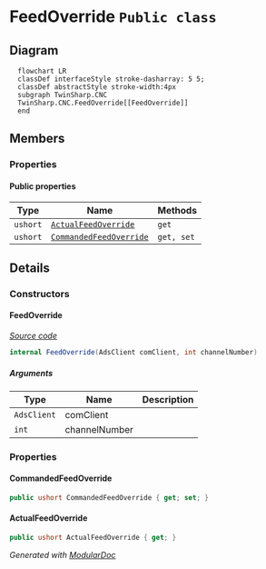 # FeedOverride `Public class`

## Diagram
```mermaid
  flowchart LR
  classDef interfaceStyle stroke-dasharray: 5 5;
  classDef abstractStyle stroke-width:4px
  subgraph TwinSharp.CNC
  TwinSharp.CNC.FeedOverride[[FeedOverride]]
  end
```

## Members
### Properties
#### Public  properties
| Type | Name | Methods |
| --- | --- | --- |
| `ushort` | [`ActualFeedOverride`](#actualfeedoverride) | `get` |
| `ushort` | [`CommandedFeedOverride`](#commandedfeedoverride) | `get, set` |

## Details
### Constructors
#### FeedOverride
[*Source code*](https://github.com///blob//TwinSharp/CNC/CncChannel.cs#L287)
```csharp
internal FeedOverride(AdsClient comClient, int channelNumber)
```
##### Arguments
| Type | Name | Description |
| --- | --- | --- |
| `AdsClient` | comClient |   |
| `int` | channelNumber |   |

### Properties
#### CommandedFeedOverride
```csharp
public ushort CommandedFeedOverride { get; set; }
```

#### ActualFeedOverride
```csharp
public ushort ActualFeedOverride { get; }
```

*Generated with* [*ModularDoc*](https://github.com/hailstorm75/ModularDoc)
